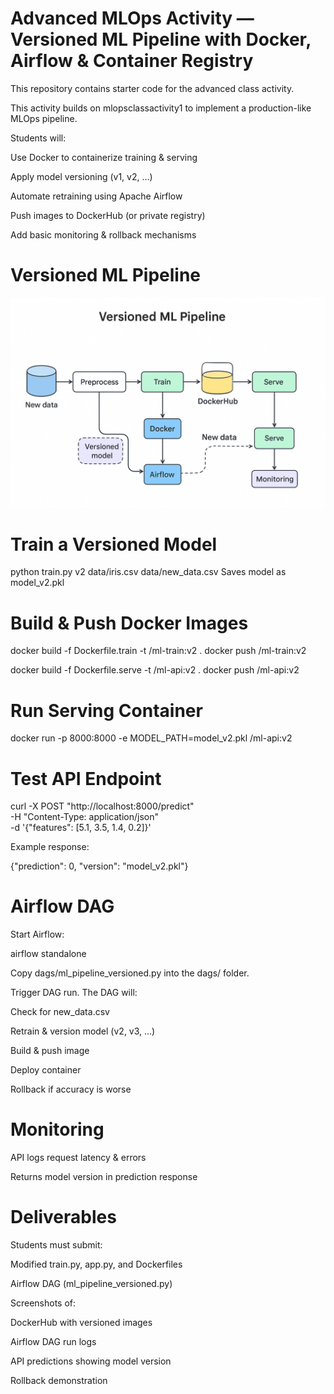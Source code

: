 # Advanced MLOps Activity — Versioned ML Pipeline with Docker, Airflow & Container Registry

This repository contains starter code for the advanced class activity.

This activity builds on mlopsclassactivity1 to implement a production-like MLOps pipeline.

Students will:

Use Docker to containerize training & serving

Apply model versioning (v1, v2, …)

Automate retraining using Apache Airflow

Push images to DockerHub (or private registry)

Add basic monitoring & rollback mechanisms

# Versioned ML Pipeline

![Versioned ML Pipeline](Actv2img.png)


# Train a Versioned Model
python train.py v2 data/iris.csv data/new_data.csv
Saves model as model_v2.pkl

# Build & Push Docker Images
docker build -f Dockerfile.train -t <dockerhub-username>/ml-train:v2 .
docker push <dockerhub-username>/ml-train:v2

docker build -f Dockerfile.serve -t <dockerhub-username>/ml-api:v2 .
docker push <dockerhub-username>/ml-api:v2

# Run Serving Container
docker run -p 8000:8000 -e MODEL_PATH=model_v2.pkl <dockerhub-username>/ml-api:v2

# Test API Endpoint
curl -X POST "http://localhost:8000/predict" \
    -H "Content-Type: application/json" \
    -d '{"features": [5.1, 3.5, 1.4, 0.2]}'


Example response:

{"prediction": 0, "version": "model_v2.pkl"}

# Airflow DAG

Start Airflow:

airflow standalone


Copy dags/ml_pipeline_versioned.py into the dags/ folder.

Trigger DAG run. The DAG will:

Check for new_data.csv

Retrain & version model (v2, v3, …)

Build & push image

Deploy container

Rollback if accuracy is worse

# Monitoring

API logs request latency & errors

Returns model version in prediction response

# Deliverables

Students must submit:

Modified train.py, app.py, and Dockerfiles

Airflow DAG (ml_pipeline_versioned.py)

Screenshots of:

DockerHub with versioned images

Airflow DAG run logs

API predictions showing model version

Rollback demonstration
